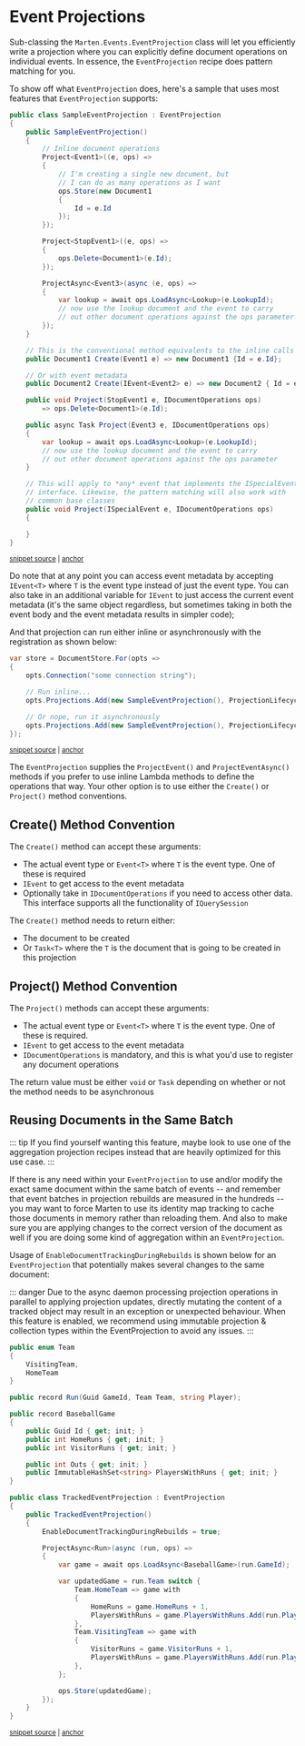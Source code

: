 # Event Projections

Sub-classing the `Marten.Events.EventProjection` class will let you efficiently write a projection where you can explicitly define document operations
on individual events. In essence, the `EventProjection` recipe does pattern matching for you.

To show off what `EventProjection` does, here's a sample that uses most features that `EventProjection` supports:

<!-- snippet: sample_SampleEventProjection -->
<a id='snippet-sample_sampleeventprojection'></a>
```cs
public class SampleEventProjection : EventProjection
{
    public SampleEventProjection()
    {
        // Inline document operations
        Project<Event1>((e, ops) =>
        {
            // I'm creating a single new document, but
            // I can do as many operations as I want
            ops.Store(new Document1
            {
                Id = e.Id
            });
        });

        Project<StopEvent1>((e, ops) =>
        {
            ops.Delete<Document1>(e.Id);
        });

        ProjectAsync<Event3>(async (e, ops) =>
        {
            var lookup = await ops.LoadAsync<Lookup>(e.LookupId);
            // now use the lookup document and the event to carry
            // out other document operations against the ops parameter
        });
    }

    // This is the conventional method equivalents to the inline calls above
    public Document1 Create(Event1 e) => new Document1 {Id = e.Id};

    // Or with event metadata
    public Document2 Create(IEvent<Event2> e) => new Document2 { Id = e.Data.Id, Timestamp = e.Timestamp };

    public void Project(StopEvent1 e, IDocumentOperations ops)
        => ops.Delete<Document1>(e.Id);

    public async Task Project(Event3 e, IDocumentOperations ops)
    {
        var lookup = await ops.LoadAsync<Lookup>(e.LookupId);
        // now use the lookup document and the event to carry
        // out other document operations against the ops parameter
    }

    // This will apply to *any* event that implements the ISpecialEvent
    // interface. Likewise, the pattern matching will also work with
    // common base classes
    public void Project(ISpecialEvent e, IDocumentOperations ops)
    {

    }
}
```
<sup><a href='https://github.com/JasperFx/marten/blob/master/src/EventSourcingTests/Examples/SampleEventProjection.cs#L70-L125' title='Snippet source file'>snippet source</a> | <a href='#snippet-sample_sampleeventprojection' title='Start of snippet'>anchor</a></sup>
<!-- endSnippet -->

Do note that at any point you can access event metadata by accepting `IEvent<T>` where `T` is the event type instead of just the event type. You can also take in an additional variable for `IEvent` to just
access the current event metadata (it's the same object regardless, but sometimes taking in both the event body and the event metadata results in simpler code);

And that projection can run either inline or asynchronously with the registration as shown below:

<!-- snippet: sample_register_event_projection -->
<a id='snippet-sample_register_event_projection'></a>
```cs
var store = DocumentStore.For(opts =>
{
    opts.Connection("some connection string");

    // Run inline...
    opts.Projections.Add(new SampleEventProjection(), ProjectionLifecycle.Inline);

    // Or nope, run it asynchronously
    opts.Projections.Add(new SampleEventProjection(), ProjectionLifecycle.Async);
});
```
<sup><a href='https://github.com/JasperFx/marten/blob/master/src/EventSourcingTests/Examples/SampleEventProjection.cs#L13-L26' title='Snippet source file'>snippet source</a> | <a href='#snippet-sample_register_event_projection' title='Start of snippet'>anchor</a></sup>
<!-- endSnippet -->

The `EventProjection` supplies the `ProjectEvent()` and `ProjectEventAsync()` methods if you prefer to use inline Lambda methods to define the operations
that way. Your other option is to use either the `Create()` or `Project()` method conventions.

## Create() Method Convention

The `Create()` method can accept these arguments:

* The actual event type or `Event<T>` where `T` is the event type. One of these is required
* `IEvent` to get access to the event metadata
* Optionally take in `IDocumentOperations` if you need to access other data. This interface supports all the functionality of `IQuerySession`

The `Create()` method needs to return either:

* The document to be created
* Or `Task<T>` where the `T` is the document that is going to be created in this projection

## Project() Method Convention

The `Project()` methods can accept these arguments:

* The actual event type or `Event<T>` where `T` is the event type. One of these is required.
* `IEvent` to get access to the event metadata
* `IDocumentOperations` is mandatory, and this is what you'd use to register any document operations

The return value must be either `void` or `Task` depending on whether or not the method needs to be asynchronous

## Reusing Documents in the Same Batch

::: tip
If you find yourself wanting this feature, maybe look to use one of the aggregation projection recipes instead that 
are heavily optimized for this use case.
:::

If there is any need within your `EventProjection` to use and/or modify the exact same document within the same batch of
events -- and remember that event batches in projection rebuilds are measured in the hundreds -- you may want to force Marten
to use its identity map tracking to cache those documents in memory rather than reloading them. And also to make sure you are applying
changes to the correct version of the document as well if you are doing some kind of aggregation within an `EventProjection`.

Usage of `EnableDocumentTrackingDuringRebuilds` is shown below for an `EventProjection` that potentially makes several changes to the same document:

::: danger
Due to the async daemon processing projection operations in parallel to applying projection updates, directly mutating the content of a tracked object may result in an exception or unexpected behaviour.
When this feature is enabled, we recommend using immutable projection & collection types within the EventProjection to avoid any issues.
:::

<!-- snippet: sample_using_enable_document_tracking_in_event_projection -->
<a id='snippet-sample_using_enable_document_tracking_in_event_projection'></a>
```cs
public enum Team
{
    VisitingTeam,
    HomeTeam
}

public record Run(Guid GameId, Team Team, string Player);

public record BaseballGame
{
    public Guid Id { get; init; }
    public int HomeRuns { get; init; }
    public int VisitorRuns { get; init; }

    public int Outs { get; init; }
    public ImmutableHashSet<string> PlayersWithRuns { get; init; }
}

public class TrackedEventProjection : EventProjection
{
    public TrackedEventProjection()
    {
        EnableDocumentTrackingDuringRebuilds = true;

        ProjectAsync<Run>(async (run, ops) =>
        {
            var game = await ops.LoadAsync<BaseballGame>(run.GameId);

            var updatedGame = run.Team switch {
                Team.HomeTeam => game with
                {
                    HomeRuns = game.HomeRuns + 1,
                    PlayersWithRuns = game.PlayersWithRuns.Add(run.Player)
                },
                Team.VisitingTeam => game with
                {
                    VisitorRuns = game.VisitorRuns + 1,
                    PlayersWithRuns = game.PlayersWithRuns.Add(run.Player)
                },
            };

            ops.Store(updatedGame);
        });
    }
}
```
<sup><a href='https://github.com/JasperFx/marten/blob/master/src/EventSourcingTests/Examples/TrackedEventProjection.cs#L7-L55' title='Snippet source file'>snippet source</a> | <a href='#snippet-sample_using_enable_document_tracking_in_event_projection' title='Start of snippet'>anchor</a></sup>
<!-- endSnippet -->
